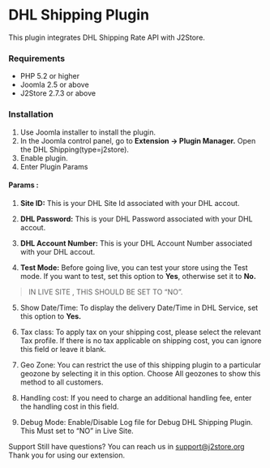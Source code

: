 # DHL Shipping Plugin

This plugin integrates DHL Shipping Rate API with J2Store.

### Requirements

* PHP 5.2 or higher
* Joomla 2.5 or above
* J2Store 2.7.3 or above

### Installation

1. Use Joomla installer to install the plugin.
2. In the Joomla control panel, go to **Extension -> Plugin Manager.** Open the DHL Shipping(type=j2store).
3. Enable plugin.
4. Enter Plugin Params
 
#### Params :
1. **Site ID:**
	This is your DHL Site Id associated with your DHL accout.

2. **DHL Password:**
	This is your DHL Password associated with your DHL accout.

3. **DHL Account Number:**
	This is your DHL Account Number associated with your DHL accout.

4. **Test Mode:**
	Before going live, you can test your store using the Test mode. If you want to test, set this option to **Yes**, otherwise set it to **No.**

>IN LIVE SITE , THIS	SHOULD BE SET TO “NO”.

5. Show Date/Time:
	To display the delivery Date/Time in DHL Service, set this option to **Yes.**

6. Tax class:
	To apply tax on your shipping cost, please select the relevant Tax profile. If there is no tax applicable on shipping cost, you can ignore this field or leave it blank.


7. Geo Zone:
    You can restrict the use of this shipping plugin to a particular geozone by selecting it in this option. Choose All geozones to show this method to all customers.

8. Handling cost:
	If you need to charge an additional handling fee, enter the handling cost in this field.

9. Debug Mode:
	Enable/Disable Log file for Debug DHL Shipping Plugin. This Must set to “NO” in Live Site.

Support
	Still have questions? You can reach us in support@j2store.org 
Thank you for using our extension.